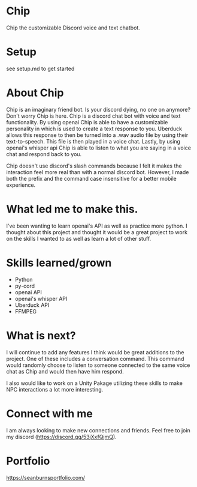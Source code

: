 # Chip
Chip the customizable Discord voice and text chatbot.

# Setup
see setup.md to get started

# About Chip
Chip is an imaginary friend bot. Is your discord dying, no one on 
anymore? Don't worry Chip is here. Chip is a discord chat bot with
voice and text functionality. By using openai Chip is able to have 
a customizable personality in which is used to create a text response 
to you. Uberduck allows this response to then be turned into a .wav
audio file by using their text-to-speech. This file is then played 
in a voice chat. Lastly, by using openai's whisper api Chip is able to
listen to what you are saying in a voice chat and respond back to you.

Chip doesn't use discord's slash commands because I felt it makes 
the interaction feel more real than with a normal discord bot. 
However, I made both the prefix and the command case insensitive 
for a better mobile experience. 

# What led me to make this. 
I've been wanting to learn openai's API as well as practice more python. 
I thought about this project and thought it would be a great project to 
work on the skills I wanted to as well as learn a lot of other stuff. 

# Skills learned/grown
 - Python
 - py-cord 
 - openai API
 - openai's whisper API
 - Uberduck API
 - FFMPEG

# What is next? 
I will continue to add any features I think would be great additions to
the project. One of these includes a conversation command. This command
would randomly choose to listen to someone connected to the same voice 
chat as Chip and would then have him respond. 

I also would like to work on a Unity Pakage utilizing these skills to
make NPC interactions a lot more interesting. 

# Connect with me
I am always looking to make new connections and friends. Feel free to join
my discord (https://discord.gg/53jXxfQjmQ). 

# Portfolio
https://seanburnsportfolio.com/ 
